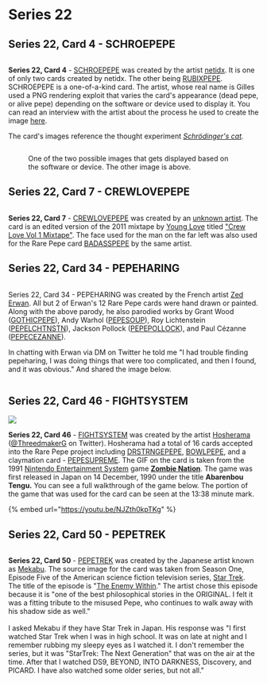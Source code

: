 # Series 22

## Series 22, Card 4 - SCHROEPEPE

<figure><img src="../../../.gitbook/assets/S22 C04 - SCHROEPEPE card and source.jpg" alt=""><figcaption></figcaption></figure>

**Series 22, Card 4** - [SCHROEPEPE](https://pepe.wtf/asset/SCHROEPEPE) was created by the artist [netidx](https://pepe.wtf/artists/netidx). It is one of only two cards created by netidx. The other being [RUBIXPEPE](https://pepe.wtf/asset/RUBIXPEPE). SCHROEPEPE is a one-of-a-kind card. The artist, whose real name is Gilles used a PNG rendering exploit that varies the card's appearance (dead pepe, or alive pepe) depending on the software or device used to display it. You can read an interview with the artist about the process he used to create the image [here](https://www.redlion.news/article/rarepepes-the-origin-story).&#x20;

The card's images reference the thought experiment [_Schrödinger's cat_](https://en.wikipedia.org/wiki/Schr%C3%B6dinger's\_cat)_._

<figure><img src="../../../.gitbook/assets/SCHROEPEPE.png" alt=""><figcaption><p>One of the two possible images that gets displayed based on the software or device. The other image is above.</p></figcaption></figure>

## Series 22, Card 7 - CREWLOVEPEPE

<figure><img src="../../../.gitbook/assets/S22 C07 - CREWLOVEPEPE copy.jpg" alt=""><figcaption></figcaption></figure>

**Series 22, Card 7** - [CREWLOVEPEPE](https://pepe.wtf/asset/CREWLOVEPEPE) was created by an [unknown artist](https://pepe.wtf/artists/1Lmy7WxetaSMrCodyczDgjb6ELeJu78KiC).  The card is an edited version of the 2011 mixtape by [Young Love](https://en.wikipedia.org/wiki/Young\_Money\_Entertainment) titled ["Crew Love Vol 1 Mixtape"](https://mixtapewire.com/2011/08/young-money-crew-love-vol-1-mixtape/). The face used for the man on the far left was also used for the Rare Pepe card [BADASSPEPE](https://pepe.wtf/asset/BADASSPEPE) by the same artist.&#x20;

## Series 22, Card 34 - PEPEHARING

<figure><img src="../../../.gitbook/assets/S22 C34 - PEPEHARING source and card.jpg" alt=""><figcaption></figcaption></figure>

Series 22, Card 34 - PEPEHARING was created by the French artist [Zed Erwan](https://pepe.wtf/artists/Zed-Erwan). All but 2 of Erwan's 12 Rare Pepe cards were hand drawn or painted. Along with the above parody, he also parodied works by Grant Wood ([GOTHICPEPE](https://pepe.wtf/asset/GOTHICPEPE)), Andy Warhol ([PEPESOUP](https://pepe.wtf/asset/PEPESOUP)), Roy Lichtenstein ([PEPELCHTNSTN](https://pepe.wtf/asset/PEPELCHTNSTN)), Jackson Pollock ([PEPEPOLLOCK](https://pepe.wtf/asset/PEPEPOLLOCK)), and Paul Cézanne ([PEPECEZANNE](https://pepe.wtf/asset/PEPECEZANNE)).&#x20;

In chatting with Erwan via DM on Twitter he told me "I had trouble finding pepeharing, I was doing things that were too complicated, and then I found, and it was obvious." And shared the image below.

<figure><img src="../../../.gitbook/assets/1xODWeuz copy.jpg" alt=""><figcaption></figcaption></figure>

## Series 22, Card 46 - FIGHTSYSTEM

![](<../../../.gitbook/assets/S22 C46 - FIGHTSYSTEM source and card.jpg>)

**Series 22, Card 46** - [FIGHTSYSTEM](https://pepe.wtf/asset/FIGHTSYSTEM) was created by the artist [Hosherama](https://pepe.wtf/artists/Hosherama) ([@ThreedmakerG](https://twitter.com/ThreedmakerG) on Twitter). Hosherama had a total of 16 cards accepted into the Rare Pepe project including [DRSTRNGEPEPE](https://pepe.wtf/asset/DRSTRNGEPEPE), [BOWLPEPE](https://pepe.wtf/asset/BOWLPEPE), and a claymation card - [PEPESUPREME](https://pepe.wtf/asset/PEPESUPREME). The GIF on the card is taken from the 1991 [Nintendo Entertainment System](https://en.wikipedia.org/wiki/Nintendo\_Entertainment\_System) game [**Zombie Nation**](https://en.wikipedia.org/wiki/Zombie\_Nation\_\(video\_game\)). The game was first released in Japan on 14 December, 1990 under the title **Abarenbou Tengu.** You can see a full walkthrough of the game below. The portion of the game that was used for the card can be seen at the 13:38 minute mark.

{% embed url="https://youtu.be/NJZth0kpTKg" %}

## Series 22, Card 50 - PEPETREK

<figure><img src="../../../.gitbook/assets/S22 C50 - PEPETREK card and source.png" alt=""><figcaption></figcaption></figure>

**Series 22, Card 50** - [PEPETREK](https://pepe.wtf/asset/PEPETREK) was created by the Japanese artist known as [Mekabu](https://pepe.wtf/artists/Mekabu). The source image for the card was taken from Season One, Episode Five of the American science fiction television series, [Star Trek](https://en.wikipedia.org/wiki/Star\_Trek:\_The\_Original\_Series). The title of the episode is "[The Enemy Within](https://en.wikipedia.org/wiki/The\_Enemy\_Within\_\(Star\_Trek:\_The\_Original\_Series\))." The artist chose this episode because it is "one of the best philosophical stories in the ORIGINAL. I felt it was a fitting tribute to the misused Pepe, who continues to walk away with his shadow side as well."\
\
I asked Mekabu if they have Star Trek in Japan. His response was "I first watched Star Trek when I was in high school. It was on late at night and I remember rubbing my sleepy eyes as I watched it. I don't remember the series, but it was "StarTrek: The Next Generation" that was on the air at the time. After that I watched DS9, BEYOND, INTO DARKNESS, Discovery, and PICARD. I have also watched some older series, but not all."

